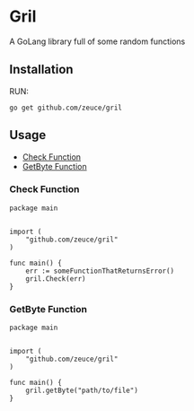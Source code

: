 # Gril

A GoLang library full of some random functions

## Installation

RUN:

```
go get github.com/zeuce/gril
```

## Usage

- [Check Function](#check-function)
- [GetByte Function](#getbyte-function)

### Check Function

```
package main


import (
    "github.com/zeuce/gril"
)

func main() {
    err := someFunctionThatReturnsError()
    gril.Check(err)
}
```

### GetByte Function

```
package main


import (
    "github.com/zeuce/gril"
)

func main() {
    gril.getByte("path/to/file")
}
```
